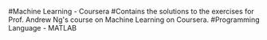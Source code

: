 #Machine Learning - Coursera
#Contains the solutions to the exercises for Prof. Andrew Ng's course on Machine Learning on Coursera.
#Programming Language - MATLAB
